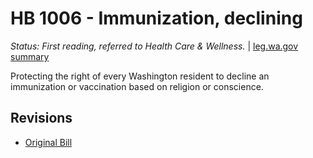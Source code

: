 # HB 1006 - Immunization, declining
*Status: First reading, referred to Health Care & Wellness.* | [leg.wa.gov summary](https://app.leg.wa.gov/billsummary?BillNumber=1006&Year=2021)

Protecting the right of every Washington resident to decline an immunization or vaccination based on religion or conscience.

## Revisions
* [Original Bill](1/)
